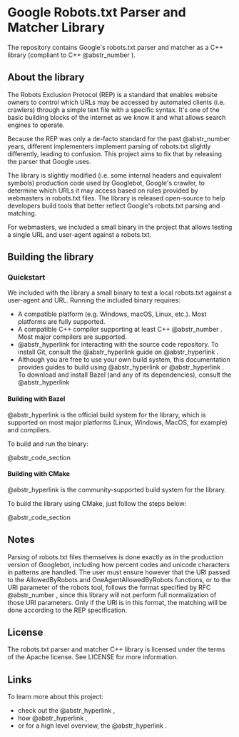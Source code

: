 # Google Robots.txt Parser and Matcher Library

The repository contains Google's robots.txt parser and matcher as a C++ library (compliant to C++ @abstr_number ).

## About the library

The Robots Exclusion Protocol (REP) is a standard that enables website owners to control which URLs may be accessed by automated clients (i.e. crawlers) through a simple text file with a specific syntax. It's one of the basic building blocks of the internet as we know it and what allows search engines to operate.

Because the REP was only a de-facto standard for the past @abstr_number years, different implementers implement parsing of robots.txt slightly differently, leading to confusion. This project aims to fix that by releasing the parser that Google uses.

The library is slightly modified (i.e. some internal headers and equivalent symbols) production code used by Googlebot, Google's crawler, to determine which URLs it may access based on rules provided by webmasters in robots.txt files. The library is released open-source to help developers build tools that better reflect Google's robots.txt parsing and matching.

For webmasters, we included a small binary in the project that allows testing a single URL and user-agent against a robots.txt.

## Building the library

### Quickstart

We included with the library a small binary to test a local robots.txt against a user-agent and URL. Running the included binary requires:

  * A compatible platform (e.g. Windows, macOS, Linux, etc.). Most platforms are fully supported.
  * A compatible C++ compiler supporting at least C++ @abstr_number . Most major compilers are supported.
  * @abstr_hyperlink for interacting with the source code repository. To install Git, consult the @abstr_hyperlink guide on @abstr_hyperlink .
  * Although you are free to use your own build system, this documentation provides guides to build using @abstr_hyperlink or @abstr_hyperlink . To download and install Bazel (and any of its dependencies), consult the @abstr_hyperlink 



#### Building with Bazel

@abstr_hyperlink is the official build system for the library, which is supported on most major platforms (Linux, Windows, MacOS, for example) and compilers.

To build and run the binary:

@abstr_code_section 

#### Building with CMake

@abstr_hyperlink is the community-supported build system for the library.

To build the library using CMake, just follow the steps below:

@abstr_code_section 

## Notes

Parsing of robots.txt files themselves is done exactly as in the production version of Googlebot, including how percent codes and unicode characters in patterns are handled. The user must ensure however that the URI passed to the AllowedByRobots and OneAgentAllowedByRobots functions, or to the URI parameter of the robots tool, follows the format specified by RFC @abstr_number , since this library will not perform full normalization of those URI parameters. Only if the URI is in this format, the matching will be done according to the REP specification.

## License

The robots.txt parser and matcher C++ library is licensed under the terms of the Apache license. See LICENSE for more information.

## Links

To learn more about this project:

  * check out the @abstr_hyperlink ,
  * how @abstr_hyperlink ,
  * or for a high level overview, the @abstr_hyperlink .


